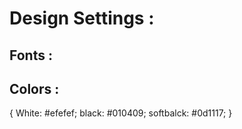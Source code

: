 # Design Settings :

## Fonts : 
## Colors : 
{
    White: #efefef;
    black: #010409;
    softbalck: #0d1117;
}